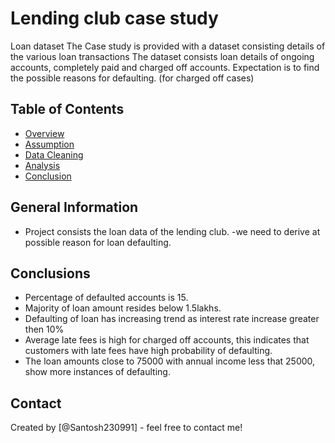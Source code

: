# Lending club case study
Loan dataset
The Case study is provided with a dataset consisting details of the various loan transactions
The dataset consists loan details of ongoing accounts, completely paid and charged off accounts.
Expectation is to find the possible reasons for defaulting. (for charged off cases)



## Table of Contents
* [Overview](#Overview)
* [Assumption](#General_information)
* [Data Cleaning](#Data_Cleaning)
* [Analysis](#Analysis)
* [Conclusion](#Conclusion)


<!-- You can include any other section that is pertinent to your problem -->

## General Information
- Project consists the loan data of the lending club.
-we need to derive at possible reason for loan defaulting.

<!-- You don't have to answer all the questions - just the ones relevant to your project. -->

## Conclusions
- Percentage of defaulted accounts is 15.
- Majority of loan amount resides below 1.5lakhs.
- Defaulting of loan has increasing trend as interest rate increase greater then 10%
- Average late fees is high for charged off accounts, this indicates that customers with late fees have high probability of defaulting.
- The loan amounts close to 75000 with annual income less that 25000, show more instances of defaulting.

<!-- You don't have to answer all the questions - just the ones relevant to your project. -->



## Contact
Created by [@Santosh230991] - feel free to contact me!


<!-- Optional -->
<!-- ## License -->
<!-- This project is open source and available under the [... License](). -->

<!-- You don't have to include all sections - just the one's relevant to your project -->